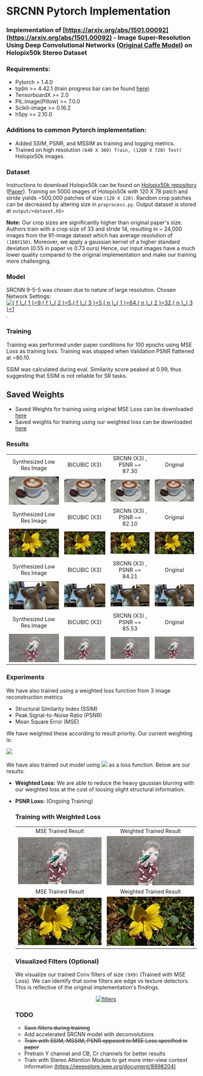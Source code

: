 # SRCNN Pytorch Implementation

### Implementation of [https://arxiv.org/abs/1501.00092](https://arxiv.org/abs/1501.00092) - Image Super-Resolution Using Deep Convolutional Networks ([Original Caffe Model](http://mmlab.ie.cuhk.edu.hk/projects/SRCNN.html)) on Holopix50k Stereo Dataset

### Requirements:
* Pytorch > 1.4.0
* tqdm >= 4.42.1 (train progress bar can be found [here](https://github.com/tqdm/tqdm))
* TensorboardX >= 2.0
* PIL.Image(Pillow) >= 7.0.0
* Scikit-image >= 0.16.2
* h5py >= 2.10.0

### Additions to common Pytorch implementation:
* Added SSIM, PSNR, and MSSIM as training and logging metrics.
* Trained on high resolution `(640 X 360) Train, (1280 X 720) Test)` Holopix50k images. 

### Dataset

Instructions to download Holopix50k can be found on [Holopix50k repository](https://github.com/leiainc/holopix50k) ([Paper](https://arxiv.org/abs/2003.11172)). Training on 5000 images of Holopix50k with 120 X 78 patch and stride yields ~500,000 patches of size `(120 X 120)`. Random crop patches can be decreased by altering size in `preprocess.py`. Output dataset is stored at `output/<dataset.h5>`

**Note:**  Our crop sizes are significantly higher than original paper's size. Authors train with a crop size of 33 and stride 14, resulting in ~ 24,000 images from the 91-image dataset which has average resolution of `(180X150)`. Moreover, we apply a gaussian kernel of a higher standard deviation (0.55 in paper vs 0.73 ours) Hence, our input images have a much lower quality compared to the original implementation and make our training more challenging.

### Model
SRCNN 9-5-5 was chosen due to nature of large resolution. 
Chosen Network Settings: <a href="https://www.codecogs.com/eqnedit.php?latex={&space;f&space;}_{&space;1&space;}=9,{&space;f&space;}_{&space;2&space;}=5,{&space;f&space;}_{&space;3&space;}=5,{&space;n&space;}_{&space;1&space;}=64,{&space;n&space;}_{&space;2&space;}=32,{&space;n&space;}_{&space;3&space;}=1" target="_blank"><img src="https://latex.codecogs.com/gif.latex?{&space;f&space;}_{&space;1&space;}=9,{&space;f&space;}_{&space;2&space;}=5,{&space;f&space;}_{&space;3&space;}=5,{&space;n&space;}_{&space;1&space;}=64,{&space;n&space;}_{&space;2&space;}=32,{&space;n&space;}_{&space;3&space;}=1" title="{ f }_{ 1 }=9,{ f }_{ 2 }=5,{ f }_{ 3 }=5,{ n }_{ 1 }=64,{ n }_{ 2 }=32,{ n }_{ 3 }=1" /></a>.

### Training

Training was performed under paper conditions for 100 epochs using MSE Loss as training loss. Training was stopped when Validation PSNR flattened at ~80.10. 

SSIM was calculated during eval. Similarity score peaked at 0.99, thus suggesting that SSIM is not reliable for SR tasks.




## Saved Weights

* Saved Weights for training using original MSE Loss can be downloaded [here](https://drive.google.com/file/d/1JUfM9vzzaSlyVS3_4xACBEwZv1FFSuhC/view?usp=sharing)
* Saved weights for training using our weighted loss can be downloaded [here](https://drive.google.com/file/d/1Jq-fWU-htYqMfIs6jTl1Rk8oFzUrWgAn/view?usp=sharing)

### Results 

<table>
    <tr>
        <td><center>Synthesized Low Res Image</center></td>
        <td><center>BICUBIC (X3)</center></td>
        <td><center>SRCNN (X3) , PSNR ~= 87.30</center></td>
        <td><center>Original</center></td>
    </tr>
    <tr>
    	<td>
    		<center><img src="./results/coffee_srcnn_0.png""></center>
    	</td>
    	<td>
    		<center><img src="./results/coffee_bicubic_30.png"></center>
    	</td>
    	<td>
    		<center><img src="./results/coffee_srcnn_30.png"></center>
    	</td>
        <td>
    		<center><img src="./results/coffee.png"></center>
    	</td>
    </tr>
    <tr>
        <td><center>Synthesized Low Res Image</center></td>
        <td><center>BICUBIC (X3)</center></td>
        <td><center>SRCNN (X3) , PSNR ~= 82.10</center></td>
        <td><center>Original</center></td>
    </tr>
    <tr>
    	<td>
    		<center><img src="./results/flower_srcnn_0.png""></center>
    	</td>
    	<td>
    		<center><img src="./results/flower_bicubic_30.png"></center>
    	</td>
    	<td>
    		<center><img src="./results/flower_srcnn_30.png"></center>
    	</td>
        <td>
    		<center><img src="./results/flower.png"></center>
    	</td>
    </tr>
    <tr>
        <td><center>Synthesized Low Res Image</center></td>
        <td><center>BICUBIC (X3)</center></td>
        <td><center>SRCNN (X3) , PSNR ~= 84.21</center></td>
        <td><center>Original</center></td>
    </tr>
    <tr>
    	<td>
    		<center><img src="./results/doggie_srcnn_0.png""></center>
    	</td>
    	<td>
    		<center><img src="./results/doggie_bicubic_30.png"></center>
    	</td>
    	<td>
    		<center><img src="./results/doggie_srcnn_30.png"></center>
    	</td>
        <td>
    		<center><img src="./results/doggie.png"></center>
    	</td>
    </tr>
      <tr>
        <td><center>Synthesized Low Res Image</center></td>
        <td><center>BICUBIC (X3)</center></td>
        <td><center>SRCNN (X3) , PSNR ~= 85.53</center></td>
        <td><center>Original</center></td>
    </tr>
    <tr>
    	<td>
    		<center><img src="./results/child_srcnn_0.jpg""></center>
    	</td>
    	<td>
    		<center><img src="./results/child_bicubic_30.jpg"></center>
    	</td>
    	<td>
    		<center><img src="./results/child_srcnn_30.jpg"></center>
    	</td>
        <td>
    		<center><img src="./results/child.jpg"></center>
    	</td>
    </tr>
</table>

### Experiments

We have also trained using a weighted loss function from 3 image reconstruction metrics
* Structural Similarity Index (SSIM)
* Peak Signal-to-Noise Ratio (PSNR)
* Mean Square Error (MSE)

We have weighted these according to result priority. Our current weighting is:

<img src="https://latex.codecogs.com/gif.latex?w_1 * SSIM + w_2 * PSNR + w_3 * MSE =\text { Loss } , w_1 = 0.1,w_2 = 0.5, w_3 = 0.4 " /> 

We have also trained out model using <img src="https://latex.codecogs.com/gif.latex? 1- PSNR  " /> as a loss function. Below are our results:

* **Weighted Loss:** We are able to reduce the heavy gaussian blurring with our weighted loss at the cost of loosing slight structural information.
* **PSNR Loss:** (Ongoing Training)
	### Training with Weighted Loss

	<table>
    <tr>
        <td><center>MSE Trained Result</center></td>
        <td><center>Weighted Trained Result</center></td>
        
		
        

        
    </tr>
    <tr>
    	<td>
    		<center><img src="./results/child_srcnn_30.jpg""></center>
    	</td>
    	<td>
    		<center><img src="./results/child_srcnn_weighted_47.jpg"></center>
    	</td>
    	
        
    </tr>
    <tr>
        <td><center>MSE Trained Result</center></td>
        <td><center>Weighted Trained Result</center></td>
        
        
    </tr>
    <tr>
    	<td>
    		<center><img src="./results/flower_srcnn_30.png""></center>
    	</td>
    	<td>
    		<center><img src="./results/flower_srcnn_weighted_47.png"></center>
    	</td>  
    </tr>
   
  
</table>



### Visualized Filters (Optional)

We visualize our trained Conv filters of size `(9X9)` (Trained with MSE Loss). We can identify that some filters are edge vs texture detectors. This is reflective of the original implementation's findings.
<div style="text-align: center">
<a href='https://i.postimg.cc/75PgrGR4/fil.png' target='_blank'><img src='https://i.postimg.cc/75PgrGR4/fil.png' border='0'  alt='filters'/></a>
</div>

### TODO
* ~~Save filters during training~~
* Add accelerated SRCNN model with deconvolutions
* ~~Train with SSIM, MSSIM, PSNR opposed to MSE Loss specified in paper~~
* Pretrain Y channel and CB, Cr channels for better results
* Train with Stereo Attention Module to get more inter-view context information [(https://ieeexplore.ieee.org/document/8998204)](https://ieeexplore.ieee.org/document/8998204)





